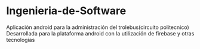 # Ingenieria-de-Software
Aplicación android para la administración del trolebus(circuito politecnico)
Desarrollada para la plataforma android con la utilización de firebase y otras tecnologias

